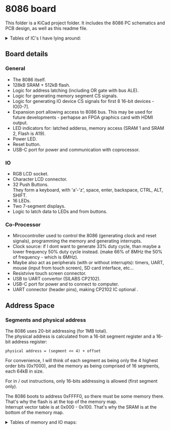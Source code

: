 # 8086 board
This folder is a KiCad project folder.
It includes the 8086 PC schematics and PCB design, as well as this readme file.

<details>
<summary>Tables of IC's I have lying around:</summary>

## Logic

| IC Name           | Description                               | amount    |
| ----------------- | ----------------------------------------- | --------- |
| 74AC373           | Octal latch with 3-STATE Outputs          | 20+       |
| 74HC138D          | 3 to 8 line decoder; inverting            | 6         |
| 74AC00 / 74HC132  | Quad 2-input NAND gate / schmitt trigger  | 2 / 6     |
| 74HC02            | Quad 2-input NOR gate                     | 6         |
| 74ACT08           | Quad 2-input AND gate                     | 2         |
| 74HC14 / HEF40106 | Hex inverting Schmitt trigger             | 1 / 1     |

## Memory

| IC Name       | Description         | amount    |
| ------------- | ------------------- | --------- |
| IS61C256AH    | SRAM 32K x 8        | 5         |
| CXK58257AM    | SRAM 32K x 8        | 1         |
| IS61C3216     | SRAM 32K x 16       | 1         |
| E28F400B5     | Flash 256K x 16     | 1         |
| AM29F002      | Flash 256K x 8      | 2         |

</details>

## Board details

### General
- The 8086 itself.
- 128kB SRAM + 512kB flash.
- Logic for address latching (including OR gate with bus ALE).
- Logic for generating memory segment CS signals.
- Logic for generating IO device CS signals for first 8 16-bit devices - IO[0-7].
- Expansion port allowing access to 8086 bus.
This may be used for future developments - perhapse an FPGA graphics card with HDMI output.
- LED indicators for: latched adderss, memory access (SRAM 1 and SRAM 2, Flash is A19).
- Power LED.
- Reset button.
- USB-C port for power and communication with coprocessor.


### IO
- RGB LCD socket.
- Character LCD connector.
- 32 Push Buttons.  
They form a keyboard, with 'a'-'z', space, enter, backspace, CTRL, ALT, SHIFT.
- 16 LEDs.
- Two 7-segment displays.
- Logic to latch data to LEDs and from buttons.


### Co-Processor
- Mircocontroller used to control the 8086 (generating clock and reset signals), programming the memory and generating interrupts.
- Clock source: if I dont want to generate 33% duty cycle, than maybe a lower frequency 50% duty cycle instead.
  (make 66% of 8MHz the 50% of frequency - which is 6MHz).
- Maybe also act as peripherals (with or without interrupts): timers, UART, mouse (input from touch screen), SD card interface, etc...
- Resistvive touch screen connector.
- USB to UART convertor (SILABS CP2102).
- USB-C port for power and to connect to computer.
- UART connector (header pins), making CP2102 IC optional .


## Address Space

### Segments and physical address

The 8086 uses 20-bit addressing (for 1MB total).  
The physical address is calculated from a 16-bit segment register and a 16-bit address register:

```
physical address = (segment << 4) + offset
```

For convenience, I will think of each segment as being only the 4 highest order bits (0x?000), and the memory as being comprised of 16 segments, each 64kB in size.
    
For in / out instructions, only 16-bits addressing is allowed (first segment only).

The 8086 boots to address 0xFFFF0, so there must be some memory there. That's why the flash is at the top of the memory map.  
Interrupt vector table is at 0x000 - 0x100. That's why the SRAM is at the bottom of the memory map.

<details>
<summary>Tables of memory and IO maps:</summary>

### Memory map

| Addresses             | Segments  | Size  | Description                       |
| --------------------- | --------- | ----- | --------------------------------- |
| 0x0_0000 - 0x4_0000   | 0 - 3     | 256kB | SRAM                              |
| 0x2_0000 - 0x6_0000   | 4 - 5     | 128kB | FREE                              |
| 0x6_0000 - 0x7_0000   | 6         | 64 kB | MMIO - Microcontroller            |
| 0x7_0000 - 0x7_8000   | 7         | 32 kB | MMIO - RGB LCD - DATA             |
| 0x7_8000 - 0x8_0000   | 7         | 32 kB | MMIO - RGB LCD  - COMMAND         |
| 0x8_0000 - 0xF_FFFF   | 8 - 15    | 512kB | Flash                             |

### IO map

IO ports are 16-bit wide.

| Number    | Address   | Read description | Write description    |
| --------- | --------- | ---------------- | -------------------- |
| 0         | 0x0000    | 16 Push buttons. | 2 7-segment display. |
| 1         | 0x0002    | 16 Push buttons. | 2 7-segment display. |
| 2         | 0x0004    | FREE             | FREE                 |
| 3         | 0x0006    | FREE             | FREE                 |
| 4         | 0x0008    | FREE             | FREE                 |
| 5         | 0x000A    | FREE             | FREE                 |
| 6         | 0x000C    | FREE             | FREE                 |
| 7         | 0x000E    | FREE             | FREE                 |

</details>